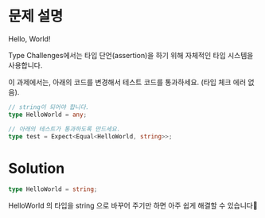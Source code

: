 # 문제 설명

Hello, World!

Type Challenges에서는 타입 단언(assertion)을 하기 위해 자체적인 타입 시스템을 사용합니다.

이 과제에서는, 아래의 코드를 변경해서 테스트 코드를 통과하세요. (타입 체크 에러 없음).

```ts
// string이 되어야 합니다.
type HelloWorld = any;
```

```ts
// 아래의 테스트가 통과하도록 만드세요.
type test = Expect<Equal<HelloWorld, string>>;
```

# Solution

```ts
type HelloWorld = string;
```

HelloWorld 의 타입을 string 으로 바꾸어 주기만 하면 아주 쉽게 해결할 수 있습니다🤗
